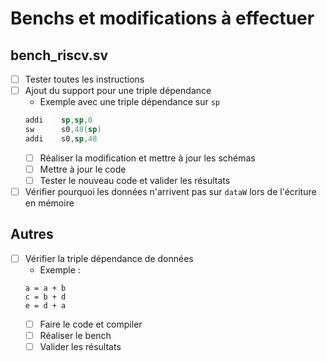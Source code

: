 # Benchs et modifications à effectuer
## bench_riscv.sv
- [ ]  Tester toutes les instructions
- [ ]  Ajout du support pour une triple dépendance
    - Exemple avec une triple dépendance sur `sp`
    ```asm
    addi    sp,sp,0
    sw      s0,48(sp)
    addi    s0,sp,48
    ```
    - [ ]  Réaliser la modification et mettre à jour les schémas
    - [ ]  Mettre à jour le code
    - [ ]  Tester le nouveau code et valider les résultats
- [ ]  Vérifier pourquoi les données n'arrivent pas sur `dataW` lors de l'écriture en mémoire

## Autres
- [ ]  Vérifier la triple dépendance de données
    - Exemple :
    ```
    a = a + b
    c = b + d
    e = d + a
    ```
    - [ ]  Faire le code et compiler
    - [ ]  Réaliser le bench
    - [ ]  Valider les résultats